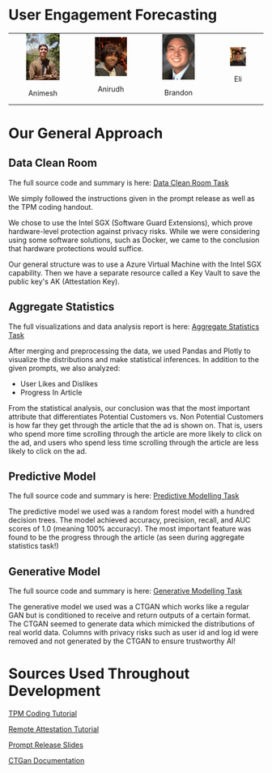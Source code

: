 # User Engagement Forecasting

<table align="center"> 
  <tr>
    <td style="padding: 0 35px;">
      <img src="assets/image1.png" alt="Animesh" style="width: 100%;">
      <p align="center">Animesh</p>
    </td>
    <td style="padding: 0 35px;">
      <img src="assets/image4.png" alt="Anirudh" style="width: 100%;">
      <p align="center">Anirudh</p>
    </td>
    <td style="padding: 0 35px;">
        <img src="assets/image2.png" alt="Brandon" style="width: 100%;">
      <p align="center">Brandon</p>
    </td>
    <td style="padding: 0 35px;">
      <img src="assets/image3.png" alt="Eli" style="width: 100%;">
      <p align="center">Eli</p>
    </td>
  </tr>
</table>

# Our General Approach 

## Data Clean Room

The full source code and summary is here: [Data Clean Room Task](https://github.com/akannan05/ges24/blob/main/Part%20I%20-%20DCR/SUMMARY.md)

We simply followed the instructions given in the prompt release as well as the TPM coding handout. 

We chose to use the Intel SGX (Software Guard Extensions), which prove hardware-level protection against privacy risks. While we were considering using some software solutions, such as Docker, we came to the conclusion that hardware protections would suffice. 

Our general structure was to use a Azure Virtual Machine with the Intel SGX capability. Then we have a separate resource called a Key Vault to save the public key's AK (Attestation Key). 

## Aggregate Statistics

The full visualizations and data analysis report is here: [Aggregate Statistics Task](https://github.com/akannan05/ges24/blob/main/Part%20II-Task%201/SUMMARY.md)

After merging and preprocessing the data, we used Pandas and Plotly to visualize the distributions and make statistical inferences. In addition to the given prompts, we also analyzed:
- User Likes and Dislikes
- Progress In Article

From the statistical analysis, our conclusion was that the most important attribute that differentiates Potential Customers vs. Non Potential Customers is how far they get through the article that the ad is shown on. That is, users who spend more time scrolling through the article are more likely to click on the ad, and users who spend less time scrolling through the article are less likely to click on the ad.

## Predictive Model

The full source code and summary is here: [Predictive Modelling Task](https://github.com/akannan05/ges24/blob/main/Part%20II-Task%202/SUMMARY.md)

The predictive model we used was a random forest model with a hundred decision trees. The model achieved accuracy, precision, recall, and AUC scores of 1.0 (meaning 100% accuracy). The most important feature was found to be the progress through the article (as seen during aggregate statistics task!)

## Generative Model

The full source code and summary is here: [Generative Modelling Task](https://github.com/akannan05/ges24/blob/main/Part%20II-Task%203/SUMMARY.md)

The generative model we used was a CTGAN which works like a regular GAN but is conditioned to receive and return outputs of a certain format. The CTGAN seemed to generate data which mimicked the distributions of real world data. Columns with privacy risks such as user id and log id were removed and not generated by the CTGAN to ensure trustworthy AI!

# Sources Used Throughout Development

[TPM Coding Tutorial](https://gist.github.com/kenplusplus/f025d04047bc044e139d105b4c708d78)

[Remote Attestation Tutorial](https://tpm2-software.github.io/2020/06/12/Remote-Attestation-With-tpm2-tools.html#service-request-part-1-platform-anonymous-identity-validation)

[Prompt Release Slides](https://docs.google.com/presentation/d/1Pf6I7JC-Pce-BruFViCTFrmgZMRAsNFiHk6ZvPUH4Yw/edit#slide=id.g2e02acbdd07_0_5)

[CTGan Documentation](https://github.com/sdv-dev/CTGAN)

